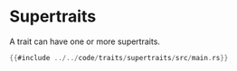 # Supertraits

A trait can have one or more supertraits.

```rust 
{{#include ../../code/traits/supertraits/src/main.rs}}
```
